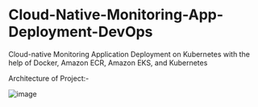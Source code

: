 # Cloud-Native-Monitoring-App-Deployment-DevOps
Cloud-native Monitoring Application Deployment on Kubernetes with the help of Docker, Amazon ECR, Amazon EKS, and Kubernetes

Architecture of Project:-

![image](https://github.com/SnehRex1/Cloud-Native-Monitoring-App-Deployment-DevOps/assets/72256546/8bab89a6-64fe-43cb-92e7-fa549db91869)

